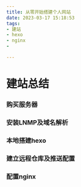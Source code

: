 ```yaml
---
title: 从零开始搭建个人网站
date: 2023-03-17 15:18:53
tags:
- 建站
- hexo
- nginx
- 

---
```


# 建站总结
### 购买服务器
### 安装LNMP及域名解析
### 本地搭建hexo
### 建立远程仓库及推送配置
### 配置nginx
